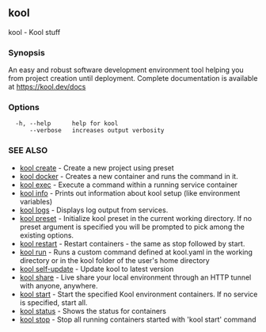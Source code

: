 ## kool

kool - Kool stuff

### Synopsis

An easy and robust software development environment
tool helping you from project creation until deployment.
Complete documentation is available at https://kool.dev/docs

### Options

```
  -h, --help      help for kool
      --verbose   increases output verbosity
```

### SEE ALSO

* [kool create](kool-create.md)	 - Create a new project using preset
* [kool docker](kool-docker.md)	 - Creates a new container and runs the command in it.
* [kool exec](kool-exec.md)	 - Execute a command within a running service container
* [kool info](kool-info.md)	 - Prints out information about kool setup (like environment variables)
* [kool logs](kool-logs.md)	 - Displays log output from services.
* [kool preset](kool-preset.md)	 - Initialize kool preset in the current working directory. If no preset argument is specified you will be prompted to pick among the existing options.
* [kool restart](kool-restart.md)	 - Restart containers - the same as stop followed by start.
* [kool run](kool-run.md)	 - Runs a custom command defined at kool.yaml in the working directory or in the kool folder of the user's home directory
* [kool self-update](kool-self-update.md)	 - Update kool to latest version
* [kool share](kool-share.md)	 - Live share your local environment through an HTTP tunnel with anyone, anywhere.
* [kool start](kool-start.md)	 - Start the specified Kool environment containers. If no service is specified, start all.
* [kool status](kool-status.md)	 - Shows the status for containers
* [kool stop](kool-stop.md)	 - Stop all running containers started with 'kool start' command

